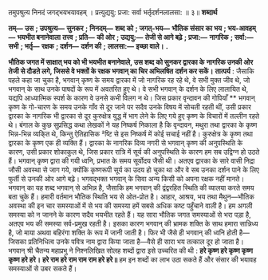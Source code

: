  

तमुपश्रुत्य निनदं जगद्भयभयावहम् । प्रत्युद्ययु: प्रजा: सर्वा भर्तृदर्शनलालसा: ॥ ३॥ **शब्दार्थ** 

**तम्—** **उस** **; उपश्रुत्य—** **सुनकर** **; निनदम्—** **शब्द को** **; जगत्-भय—** **भौतिक संसार का भय** **; भय-आवहम्—** **भयभीत बनानेवाला** **तत्त्व** **; प्रति—** **की ओर** **; उद्ययु:—** **तेजी से आगे बढ़े** **; प्रजा:—** **नागरिक** **; सर्वा:—** **सभी** **; भर्तृ—** **रक्षक** **; दर्शन—** **दर्शन की** **;** **लालसा:—** **इच्छा वाले।** **.** 

**भौतिक जगत में साक्षात् भय को भी भयभीत बनानेवाले, उस शब्द को सुनकर द्वारका के** **नागरिक उनकी ओर तेजी से दौडऩे लगे, जिससे वे भक्तों के रक्षक भगवान् का चिर अभिलषित** **दर्शन कर सकें।** **तात्पर्य** : जैसाकि पहले कहा जा चुका है, भगवान् कृष्ण के समय द्वारका में जो नागरिक रह रहे थे, वे सभी मुक्त जीव थे, जो भगवान् के साथ उनके पाषदों के रूप में अवतरित हुए थे। वे सभी भगवान् के दर्शन के लिए लालायित थे, यद्यपि आध्यात्मिक स्पर्श के कारण वे उनसे कभी विलग न थे। जिस प्रकार वृन्दावन की गोपियाँ ** भगवान् कृष्ण के गो-चारण के समय उनके गाँव से दूर जाने पर सदैव उनके विषय में सोचती रहती थीं, उसी प्रकार द्वारका के नागरिक भी द्वारका से दूर कुरुक्षेत्र युद्ध में भाग लेने के लिए गये हुए कृष्ण के विचारों में तल्लीन रहते थे। बंगाल के कुछ सुप्रसिद्ध कथा लेखकों ने यह निष्कर्ष निकाला है कि वृन्दावन, मथुरा तथा द्वारका के कृष्ण भिन्न-भिन्न व्यकि्त थे, किन्तु ऐतिहासिक ²ष्टि से इस निष्कर्ष में कोई सचाई नहीं है। कुरुक्षेत्र के कृष्ण तथा द्वारका के कृष्ण एक ही व्यक्ति हैं। द्वारका के नागरिक दिव्य नगरी से भगवान् कृष्ण की अनुपस्थिति के कारण, उसी प्रकार शोकाकुल थे, जिस प्रकार रात्रि में सूर्य की अनुपस्थिति के कारण हम सब उद्विग्न हो उठते हैं। भगवान् कृष्ण द्वारा की गयी ध्वनि, प्रभात के समय सूर्योदय जैसी थी। अतएव द्वारका के सारे वासी निद्रा जौसी अवस्था से जाग गये, क्योंकि कृष्णरूपी सूर्य का उदय हो चुका था और वे सब उनका दर्शन पाने के लिए फुर्ती से उनकी ओर आगे बढ़े। भगवद्भक्त भगवान्  के सिवा अन्य किसी को अपना रक्षक नहीं मानते। भगवान् का यह शब्द भगवान् से अभिन्न है, जैसाकि हम भगवान् की द्वंद्वरहित स्थिति की व्यालया करते समय बता चुके हैं। हमारी वर्तमान भौतिक स्थिति भय से ओत-प्रोत है। आहार, आश्रय, भय तथा मैथुन—भौतिक अवस्था की इन चार समस्याओं में से भय की समस्या हमें सबसे अधिक कष्ट पहुँचाने वाली है। हम अगली समस्या को न जानने के कारण सदैव भयभीत रहते हैं। यह सारा भौतिक जगत समस्याओं से भरा पड़ा है, अतएव भय की समस्या सर्व-प्रमुख रहती है। इसका कारण भगवान् की भ्रामक शक्ति के साथ हमारा सान्निध्य है, जो माया अथवा बहिरंगा शक्ति के रूप में जानी जाती है। फिर भी जैसे ही भगवान् की ध्वनि होती है—जिसका प्रतिनिधित्व उनके पवित्र नाम द्वारा किया जाता है—वैसे ही सारा भय तत्काल दूर हो जाता है। भगवान् श्री चैतन्य महाप्रभु ने निश्नलिखित सोलह शब्दों द्वारा इसे उच्चरित की थी : **हरे कृष्ण हरे कृष्ण कृष्ण कृष्ण हरे हरे।** **हरे राम हरे राम राम राम हरे हरे॥** हम इन शब्दों का लाभ उठा सकते हैं और संसार की भयावह समस्याओं से उबर सकते हैं। 